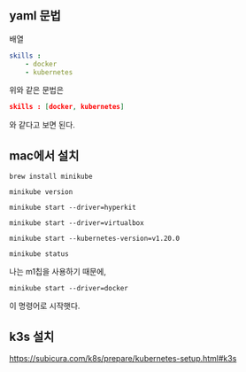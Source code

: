 
## yaml 문법

배열

```yaml
skills : 
	- docker 
	- kubernetes 
```

위와 같은 문법은 

```json
skills : [docker, kubernetes]
```
와 같다고 보면 된다. 



## mac에서 설치

```
brew install minikube

minikube version

minikube start --driver=hyperkit 

minikube start --driver=virtualbox

minikube start --kubernetes-version=v1.20.0 

minikube status
```

나는 m1칩을 사용하기 때문에, 
```
minikube start --driver=docker
```
이 명령어로 시작햇다. 



## k3s 설치

https://subicura.com/k8s/prepare/kubernetes-setup.html#k3s